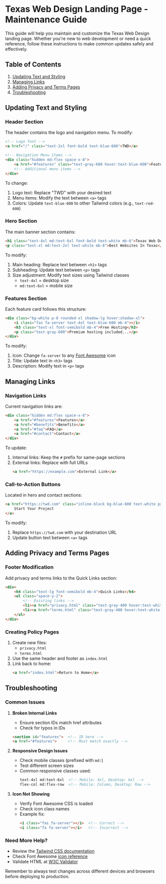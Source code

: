 # Texas Web Design Landing Page - Maintenance Guide

This guide will help you maintain and customize the Texas Web Design landing page. Whether you're new to web development or need a quick reference, follow these instructions to make common updates safely and effectively.

## Table of Contents
1. [Updating Text and Styling](#updating-text-and-styling)
2. [Managing Links](#managing-links)
3. [Adding Privacy and Terms Pages](#adding-privacy-and-terms-pages)
4. [Troubleshooting](#troubleshooting)

## Updating Text and Styling

### Header Section
The header contains the logo and navigation menu. To modify:

```html
<!-- Logo Text -->
<a href="/" class="text-2xl font-bold text-blue-600">TWD</a>

<!-- Navigation Menu Items -->
<div class="hidden md:flex space-x-8">
    <a href="#features" class="text-gray-600 hover:text-blue-600">Features</a>
    <!-- Additional menu items -->
</div>
```

To change:
1. Logo text: Replace "TWD" with your desired text
2. Menu items: Modify the text between `<a>` tags
3. Colors: Update `text-blue-600` to other Tailwind colors (e.g., `text-red-600`)

### Hero Section
The main banner section contains:

```html
<h1 class="text-4xl md:text-6xl font-bold text-white mb-6">Texas Web Design</h1>
<p class="text-xl md:text-2xl text-white mb-8">Best Websites In Texas</p>
```

To modify:
1. Main heading: Replace text between `<h1>` tags
2. Subheading: Update text between `<p>` tags
3. Size adjustment: Modify text sizes using Tailwind classes
   - `text-4xl` = desktop size
   - `md:text-6xl` = mobile size

### Features Section
Each feature card follows this structure:

```html
<div class="bg-white p-8 rounded-xl shadow-lg hover:shadow-xl">
    <i class="fas fa-server text-4xl text-blue-600 mb-4"></i>
    <h3 class="text-xl font-semibold mb-4">Free Hosting</h3>
    <p class="text-gray-600">Premium hosting included...</p>
</div>
```

To modify:
1. Icon: Change `fa-server` to any [Font Awesome](https://fontawesome.com/icons) icon
2. Title: Update text in `<h3>` tags
3. Description: Modify text in `<p>` tags

## Managing Links

### Navigation Links
Current navigation links are:

```html
<div class="hidden md:flex space-x-8">
    <a href="#features">Features</a>
    <a href="#benefits">Benefits</a>
    <a href="#faq">FAQ</a>
    <a href="#contact">Contact</a>
</div>
```

To update:
1. Internal links: Keep the `#` prefix for same-page sections
2. External links: Replace with full URLs
   ```html
   <a href="https://example.com">External Link</a>
   ```

### Call-to-Action Buttons
Located in hero and contact sections:

```html
<a href="https://twd.com" class="inline-block bg-blue-600 text-white px-8 py-4 rounded-full">
    Start Your Project
</a>
```

To modify:
1. Replace `https://twd.com` with your destination URL
2. Update button text between `<a>` tags

## Adding Privacy and Terms Pages

### Footer Modification
Add privacy and terms links to the Quick Links section:

```html
<div>
    <h4 class="text-lg font-semibold mb-4">Quick Links</h4>
    <ul class="space-y-2">
        <!-- Existing links -->
        <li><a href="privacy.html" class="text-gray-400 hover:text-white transition-colors duration-300">Privacy Policy</a></li>
        <li><a href="terms.html" class="text-gray-400 hover:text-white transition-colors duration-300">Terms of Service</a></li>
    </ul>
</div>
```

### Creating Policy Pages
1. Create new files:
   - `privacy.html`
   - `terms.html`
2. Use the same header and footer as `index.html`
3. Link back to home:
   ```html
   <a href="index.html">Return to Home</a>
   ```

## Troubleshooting

### Common Issues

1. **Broken Internal Links**
   - Ensure section IDs match href attributes
   - Check for typos in IDs
   ```html
   <section id="features">  <!-- ID here -->
   <a href="#features">     <!-- Must match exactly -->
   ```

2. **Responsive Design Issues**
   - Check mobile classes (prefixed with `md:`)
   - Test different screen sizes
   - Common responsive classes used:
     ```html
     text-4xl md:text-6xl  <!-- Mobile: 4xl, Desktop: 6xl -->
     flex-col md:flex-row  <!-- Mobile: Column, Desktop: Row -->
     ```

3. **Icon Not Showing**
   - Verify Font Awesome CSS is loaded
   - Check icon class names
   - Example fix:
     ```html
     <i class="fas fa-server"></i>  <!-- Correct -->
     <i class="fa fa-server"></i>   <!-- Incorrect -->
     ```

### Need More Help?
- Review the [Tailwind CSS documentation](https://tailwindcss.com/docs)
- Check Font Awesome [icon reference](https://fontawesome.com/icons)
- Validate HTML at [W3C Validator](https://validator.w3.org/)

Remember to always test changes across different devices and browsers before deploying to production.